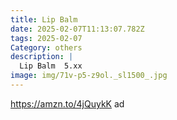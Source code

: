 ```yaml
---
title: Lip Balm
date: 2025-02-07T11:13:07.782Z
tags: 2025-02-07
Category: others
description: |
  Lip Balm  5.xx 
image: img/71v-p5-z9ol._sl1500_.jpg
---
```

https://amzn.to/4jQuykK  ad